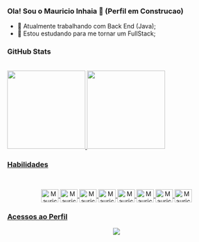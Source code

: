 ### Ola! Sou o Mauricio Inhaia 👋 (Perfil em Construcao)

- 🔭 Atualmente trabalhando com Back End (Java);
- 🌱 Estou estudando para me tornar um FullStack;

### GitHub Stats
<div><br>
  <a href="https://github.com/mauricioinhaia">
  <img height="180em" src="https://github-readme-stats.vercel.app/api?username=mauricioinhaia&show_icons=true&theme=github_dark&include_all_commits=true&count_private=true"/>
  <img height="180em" src="https://github-readme-stats.vercel.app/api/top-langs/?username=mauricioinhaia&layout=compact&langs_count=7&theme=github_dark&hide=qml,batchfile"/>
</div>

### Habilidades  

<div style="display: inline_block"><br>
  <p align="center"> 
  <img align="center" alt="Mauricio-Java" height="30" width="40" src="https://cdn.jsdelivr.net/gh/devicons/devicon/icons/java/java-original.svg">
  <img align="center" alt="Mauricio-SpringBoot" height="30" width="40" src="https://cdn.jsdelivr.net/gh/devicons/devicon/icons/spring/spring-original.svg">
  <img align="center" alt="Mauricio-Angular" height="30" width="40" src="https://cdn.jsdelivr.net/gh/devicons/devicon/icons/angularjs/angularjs-original.svg">
  <img align="center" alt="Mauricio-Node" height="30" width="40" src="https://cdn.jsdelivr.net/gh/devicons/devicon/icons/nodejs/nodejs-original.svg">
  <img align="center" alt="Mauricio-React" height="30" width="40" src="https://cdn.jsdelivr.net/gh/devicons/devicon/icons/react/react-original.svg">
  <img align="center" alt="Mauricio-PostgreSQL" height="30" width="40" src="https://cdn.jsdelivr.net/gh/devicons/devicon/icons/postgresql/postgresql-original.svg">
  <img align="center" alt="Mauricio-VsCode" height="30" width="40" src="https://cdn.jsdelivr.net/gh/devicons/devicon/icons/vscode/vscode-original.svg">
  <img align="center" alt="Mauricio-Intellij" height="30" width="40" src="https://cdn.jsdelivr.net/gh/devicons/devicon/icons/intellij/intellij-original.svg">
</div>

### Acessos ao Perfil
  <p align="center"> 
    <img alingn="center" src="https://profile-counter.glitch.me/mauricioinhaia/count.svg" />
